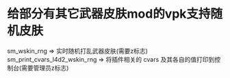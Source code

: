 # 给部分有其它武器皮肤mod的vpk支持随机皮肤

sm_wskin_rng => 实时随机打乱武器皮肤(需要z标志)<br>
sm_print_cvars_l4d2_wskin_rng => 将插件相关的 cvars 及其各自的值打印到控制台(需要管理员z标志)